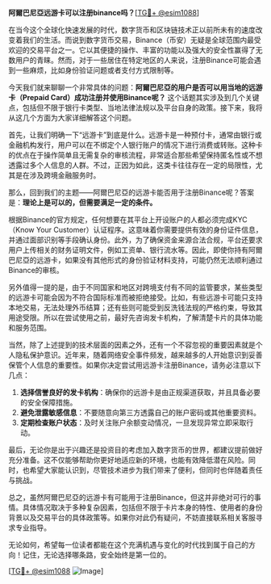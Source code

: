 **阿爾巴尼亞远游卡可以注册binance吗？**[[TG💪+ @esim1088](https://t.me/s/esim1088)]

在当今这个全球化快速发展的时代，数字货币和区块链技术正以前所未有的速度改变着我们的生活。而说到数字货币交易，Binance（币安）无疑是全球范围内最受欢迎的交易平台之一。它以其便捷的操作、丰富的功能以及强大的安全性赢得了无数用户的青睐。然而，对于一些居住在特定地区的人来说，注册Binance可能会遇到一些麻烦，比如身份验证问题或者支付方式限制等。

今天我们就来聊聊一个非常具体的问题：**阿爾巴尼亞的用户是否可以用当地的远游卡（Prepaid Card）成功注册并使用Binance呢？** 这个话题其实涉及到几个关键点，包括但不限于银行卡类型、当地法律法规以及平台自身的政策。接下来，我将从这几个方面为大家详细解答这个问题。

首先，让我们明确一下“远游卡”到底是什么。远游卡是一种预付卡，通常由银行或金融机构发行，用户可以在不绑定个人银行账户的情况下进行消费或转账。这种卡的优点在于操作简单且无需复杂的审核流程，非常适合那些希望保持匿名性或不想透露过多个人信息的人群。不过，正因为如此，这类卡往往存在一定的局限性，尤其是在涉及跨境金融服务时。

那么，回到我们的主题——阿爾巴尼亞的远游卡能否用于注册Binance呢？答案是：**理论上是可以的，但需要满足一定的条件。**

根据Binance的官方规定，任何想要在其平台上开设账户的人都必须完成KYC（Know Your Customer）认证程序。这意味着你需要提供有效的身份证件信息，并通过面部识别等手段确认身份。此外，为了确保资金来源合法合规，平台还要求用户上传相关的财务证明文件，例如工资单、银行流水等。因此，即使你持有阿爾巴尼亞的远游卡，如果没有其他形式的身份验证材料支持，可能仍然无法顺利通过Binance的审核。

另外值得一提的是，由于不同国家和地区对跨境支付有不同的监管要求，某些类型的远游卡可能会因为不符合国际标准而被拒绝接受。比如，有些远游卡可能只支持本地交易，无法处理外币结算；还有些则可能受到反洗钱法规的严格约束，导致其用途受限。所以在尝试使用之前，最好先咨询发卡机构，了解清楚卡片的具体功能和服务范围。

当然，除了上述提到的技术层面的因素之外，还有一个不容忽视的重要因素就是个人隐私保护意识。近年来，随着网络安全事件频发，越来越多的人开始意识到妥善保管个人信息的重要性。如果你决定尝试用远游卡注册Binance，请务必注意以下几点：

1. **选择信誉良好的发卡机构**：确保你的远游卡是由正规渠道获取，并且具备必要的安全保障措施。
2. **避免泄露敏感信息**：不要随意向第三方透露自己的账户密码或其他重要资料。
3. **定期检查账户状态**：及时关注账户余额变动情况，一旦发现异常立即采取行动。

最后，无论你是出于兴趣还是投资目的考虑加入数字货币的世界，都建议提前做好充分准备。这不仅能够帮助你更好地适应新的环境，也能有效降低潜在风险。同时，也希望大家能认识到，尽管技术进步为我们带来了便利，但同时也伴随着责任与挑战。

总之，虽然阿爾巴尼亞的远游卡有可能用于注册Binance，但这并非绝对可行的事情。具体情况取决于多种复杂因素，包括但不限于卡片本身的特性、使用者的身份背景以及交易平台的具体政策等。如果你对此仍有疑问，不妨直接联系相关客服寻求专业指导。

无论如何，希望每一位读者都能在这个充满机遇与变化的时代找到属于自己的方向！记住，无论选择哪条路，安全始终是第一位的。

[[TG💪+ @esim1088](https://t.me/s/esim1088) ![Image](https://i.postimg.cc/4NQfJmqS/Snipaste-2025-05-13-00-14-12.png)]